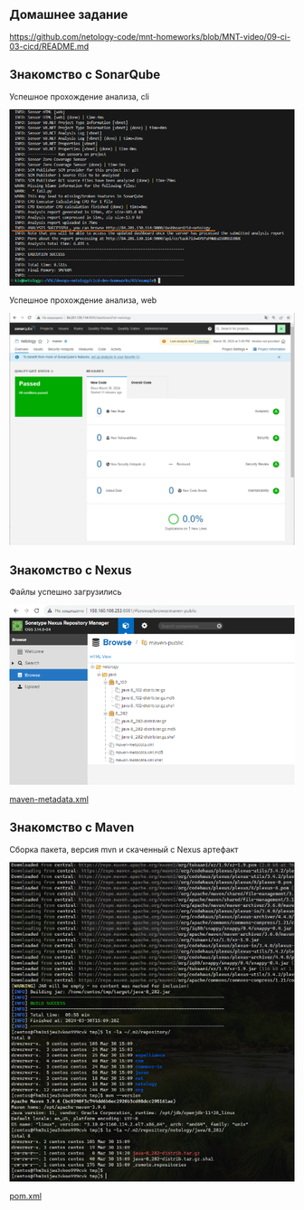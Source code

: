## Домашнее задание

https://github.com/netology-code/mnt-homeworks/blob/MNT-video/09-ci-03-cicd/README.md


## Знакомство с SonarQube

Успешное прохождение анализа, cli

![image](png/sonarqube-cli.png)

Успешное прохождение анализа, web

![image](png/sonarqube-web.png)


## Знакомство с Nexus

Файлы успешно загрузились

![image](png/nexus.png)

[maven-metadata.xml](example/maven-metadata.xml)

## Знакомство с Maven

Сборка пакета, версия mvn и скаченный с Nexus артефакт

![image](png/maven.png)

[pom.xml](example/pom.xml)
